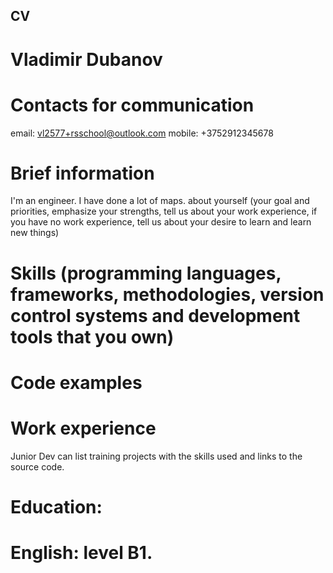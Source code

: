 ## CV
# Vladimir Dubanov
# Contacts for communication
email: vl2577+rsschool@outlook.com
mobile: +3752912345678
# Brief information 
I'm an engineer. I have done a lot of maps.
about yourself (your goal and priorities, emphasize your strengths, tell us about your work experience, if you have no work experience, tell us about your desire to learn and learn new things)
# Skills (programming languages, frameworks, methodologies, version control systems and development tools that you own)
# Code examples
# Work experience 
Junior Dev can list training projects with the skills used and links to the source code.
# Education: 
# English: level B1.
